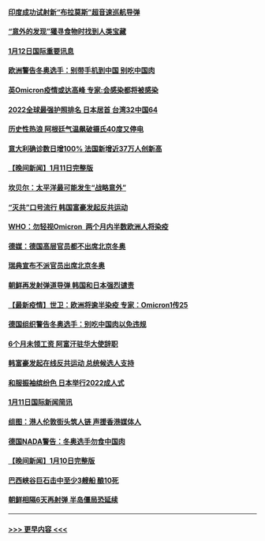 #### [印度成功试射新“布拉莫斯”超音速巡航导弹](../pages/prog202/a103319165.md?t=01121952) 
#### [“意外的发现”獾寻食物时找到人类宝藏](../pages/prog202/a103319181.md?t=01121952) 
#### [1月12日国际重要讯息](../pages/prog202/a103319127.md?t=01121952) 
#### [欧洲警告冬奥选手：别带手机到中国 别吃中国肉](../pages/prog202/a103319037.md?t=01121952) 
#### [英Omicron疫情或达高峰 专家:会感染都将被感染](../pages/prog202/a103319059.md?t=01121952) 
#### [2022全球最强护照排名 日本居首 台湾32中国64](../pages/prog202/a103318992.md?t=01121952) 
#### [历史性热浪 阿根廷气温飙破摄氏40度又停电](../pages/prog202/a103318991.md?t=01121952) 
#### [意大利确诊数日增100% 法国新增近37万人创新高](../pages/prog202/a103318918.md?t=01121952) 
#### [【晚间新闻】1月11日完整版](../pages/prog202/a103318871.md?t=01121952) 
#### [坎贝尔：太平洋最可能发生“战略意外”](../pages/prog202/a103318713.md?t=01121952) 
#### [“灭共”口号流行 韩国富豪发起反共运动](../pages/prog202/a103318673.md?t=01121952) 
#### [WHO：勿轻视Omicron  两个月内半数欧洲人将染疫](../pages/prog202/a103318698.md?t=01121952) 
#### [德媒：德国高层官员都不出席北京冬奥](../pages/prog202/a103318630.md?t=01121952) 
#### [瑞典宣布不派官员出席北京冬奥](../pages/prog202/a103318525.md?t=01121952) 
#### [朝鲜再发射弹道导弹 韩国和日本强烈谴责](../pages/prog202/a103318508.md?t=01121952) 
#### [【最新疫情】世卫：欧洲将逾半染疫 专家：Omicron1传25](../pages/prog202/a103318481.md?t=01121952) 
#### [德国组织警告冬奥选手：别吃中国肉以免违规](../pages/prog202/a103318514.md?t=01121952) 
#### [6个月未领工资 阿富汗驻华大使辞职](../pages/prog202/a103318199.md?t=01121952) 
#### [韩富豪发起在线反共运动 总统候选人支持](../pages/prog202/a103318172.md?t=01121952) 
#### [和服振袖缤纷色  日本举行2022成人式](../pages/prog202/a103318224.md?t=01121952) 
#### [1月11日国际新闻简讯](../pages/prog202/a103318178.md?t=01121952) 
#### [组图：港人伦敦街头筑人链 声援香港媒体人](../pages/prog202/a103318141.md?t=01121952) 
#### [德国NADA警告：冬奥选手勿食中国肉](../pages/prog202/a103318104.md?t=01121952) 
#### [【晚间新闻】1月10日完整版](../pages/prog202/a103317893.md?t=01121952) 
#### [巴西峡谷巨石击中至少3艘船 酿10死](../pages/prog202/a103317997.md?t=01121952) 
#### [朝鲜相隔6天再射弹 半岛僵局恐延续](../pages/prog202/a103317955.md?t=01121952) 

----
#### [ >>> 更早内容 <<< ](../indexes/prog202-earlier.md)
